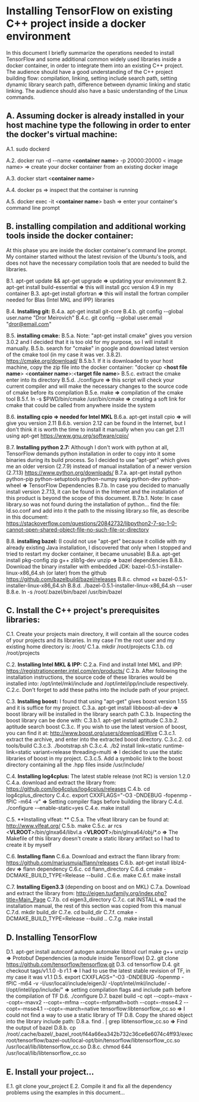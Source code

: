 Installing TensorFlow on existing C++ project inside a docker environment
=

In this document I briefly summarize the operations needed to install TensorFlow and some additional common widely used libraries inside a docker container, in order to integrate them into an existing C++ project.
The audience should have a good understanding of the C++ project building flow: compilation, linking, setting include search path, setting dynamic library search path, difference between dynamic linking and static linking.
The audience should also have a basic understanding of the Linux commands.

A. Assuming docker is already installed in your host machine type the following in order to enter the docker's virtual machine:
-
  A.1. sudo dockerd

  A.2. docker run -d --name <**container name**> -p 20000:20000 < image name>   ⇒ create your docker container from an existing docker image

  A.3. docker start <**container name**>

  A.4. docker ps  ⇒ inspect that the container is running

  A.5. docker exec -it <**container name**> bash  ⇒ enter your container's command line prompt

B. installing compilation and additional working tools inside the docker container:
-
At this phase you are inside the docker container's command line prompt.
My container started without the latest revision of the Ubuntu's tools, and does not have the necessary compilation tools that are needed to build the libraries.

  B.1. apt-get update && apt-get upgrade **⇒** updating your environment
  B.2. apt-get install build-essential **⇒**  this will install gcc version 4.9 in my container
  B.3. apt-get install gfortran **⇒** this will install the fortran compiler needed for Blas (Intel MKL and IPP) libraries

  B.4. **Installing git:**
  B.4.a. apt-get install git-core
  B.4.b. git config --global user.name "Dror Meirovich"
  B.4.c. git config --global user.email "dror@email.com"

  B.5. **installing cmake:**
  B.5.a. Note: "apt-get install cmake" gives you version 3.0.2 and I decided that it is too old for my purpose, so I will install it manually.
  B.5.b. search for "cmake" in google and download latest version of the cmake tool (in my case it was ver. 3.8.2). https://cmake.org/download/
  B.5.b.1. If it is downloaded to your host machine, copy the zip file into the docker container: "docker cp <**host file name**>  <**container name**>:<**target file name**>
  B.5.c. extract the cmake enter into its directory
  B.5.d. ./configure **⇒** this script will check your current compiler and will make the necessary changes to the source code of cmake before its compilation
  B.5.e. make **⇒** compilation of the cmake tool
  B.5.f. ln -s  $PWD/bin/cmake /usr/bin/cmake **⇒** creating a soft link for cmake that could be called from anywhere inside the system

  B.6. **installing cpio ⇒ needed for Intel MKL**
  B.6.a. apt-get install cpio **⇒** will give you version 2.11
  B.6.b. version 2.12 can be found in the Internet, but I don't think it is worth the time to install it manually when you can get 2.11 using apt-get https://www.gnu.org/software/cpio/

  B.7. **Installing python 2.7:** Although I don't work with python at all, TensorFlow demands python installation in order to copy into it some binaries during its build process. So I decided to use "apt-get" which gives me an older version (2.7.9) instead of manual installation of a newer version (2.7.13) https://www.python.org/downloads/
  B.7.a. apt-get install python python-pip python-setuptools python-numpy swig python-dev python-wheel **⇒** TensorFlow Dependencies
  B.7.b. In case you decided to manually install version 2.7.13, it can be found in the Internet and the installation of this product is beyond the scope of this document.
  B.7.b.1. Note: In case library.so was not found during the installation of python... find the file: ld.so.conf and add into it the path to the missing library.so file, as describe in this document: https://stackoverflow.com/questions/20842732/libpython2-7-so-1-0-cannot-open-shared-object-file-no-such-file-or-directory

  B.8. **installing bazel:** (I could not use "apt-get" because it collide with my already existing Java installation, I discovered that only when I stopped and tried to restart my docker container, it became unusable)
  B.8.a. apt-get install pkg-config zip g++ zlib1g-dev unzip **⇒**  bazel dependencies
  B.8.b. Download the binary installer with embedded JDK: bazel-0.5.1-installer-linux-x86_64.sh (or later) from the github https://github.com/bazelbuild/bazel/releases
  B.8.c. chmod +x bazel-0.5.1-installer-linux-x86_64.sh
  B.8.d. ./bazel-0.5.1-installer-linux-x86_64.sh --user
  B.8.e.  ln -s /root/.bazel/bin/bazel /usr/bin/bazel

C. Install the C++ project's prerequisites libraries:
-
  C.1. Create your projects main directory, it will contain all the source codes of your projects and its libraries. In my case I'm the root user and my existing home directory is: /root/
  C.1.a. mkdir /root/projects
  C.1.b. cd /root/projects

  C.2. **Installing Intel MKL & IPP:**
  C.2.a. Find and install Intel MKL and IPP: https://registrationcenter.intel.com/en/products/
  C.2.b. After following the installation instructions, the source code of these libraries would be installed into: /opt/intel/mkl/include and /opt/intel/ipp/include respectively.
  C.2.c. Don't forget to add these paths into the include path of your project.

  C.3. **Installing boost:** I found that using "apt-get" gives boost version 1.55 and it is suffice for my project.
  C.3.a. apt-get install libboost-all-dev **⇒** boost library will be installed in the library search path
  C.3.b. Inspecting the boost library can be done with:
  C.3.b.1. apt-get install aptitude
  C.3.b.2. aptitude search boost
  C.3.c. If you wish to use the latest version of boost, you can find it at: http://www.boost.org/users/download/#live
  C.3.c.1. extract the archive, and enter into the extracted boost directory.
  C.3.c.2. cd tools/build
  C.3.c.3. ./bootstrap.sh
  C.3.c.4. ./b2 install link=static runtime-link=static variant=release threading=multi **⇒** I decided to use the static libraries of boost in my project.
  C.3.c.5. Add a symbolic link to the boost directory containing all the .hpp files inside /usr/include/

  C.4. **Installing log4cplus:** The latest stable release (not RC) is version 1.2.0
  C.4.a. download and extract the library from: https://github.com/log4cplus/log4cplus/releases
  C.4.b. cd log4cplus_directory
  C.4.c. export CXXFLAGS="-O3 -DNDEBUG -fopenmp -fPIC -m64 -v" **⇒** Setting compiler flags before building the library
  C.4.d. ./configure --enable-static=yes
  C.4.e. make install

  C.5. **Installing vlfeat: **
  C.5.a. The vlfeat library can be found at: http://www.vlfeat.org/
  C.5.b. make
  C.5.c. ar  rcs <**VLROOT**>/bin/glnxa64/libvl.a  <**VLROOT**>/bin/glnxa64/obj/*.o **⇒** The Makefile of this library doesn't create a static library artifact so I had to create it by myself

  C.6. **Installing flann**
  C.6.a. Download and extract the flann library from: https://github.com/mariusmuja/flann/releases
  C.6.b. apt-get install liblz4-dev **⇒** flann dependency
  C.6.c. cd flann_directory
  C.6.d. cmake  -DCMAKE_BUILD_TYPE=Release --build . 
  C.6.e. make
  C.6.f. make install

  C.7. **Installing Eigen3.3** (depending on boost and on MKL)
  C.7.a. Download and extract the library from: http://eigen.tuxfamily.org/index.php?title=Main_Page
  C.7.b. cd eigen3_directory
  C.7.c. cat INSTALL **⇒** read the installation manual, the rest of this section was copied from this manual
  C.7.d. mkdir build_dir
  C.7.e. cd build_dir
  C.7.f. cmake  -DCMAKE_BUILD_TYPE=Release --build ..
  C.7.g. make install

D. Installing TensorFlow
  -
  D.1. apt-get install autoconf autogen automake libtool curl make g++ unzip **⇒**  Protobuf Dependencies (a module inside TensorFlow)
  D.2. git clone https://github.com/tensorflow/tensorflow.git
  D.3. cd tensorflow
  D.4. git checkout tags/v1.1.0 -b r1.1 **⇒** I had to use the latest stable revision of TF, in my case it was v1.1
  D.5. export CXXFLAGS="-O3 -DNDEBUG -fopenmp -fPIC -m64 -v -I/usr/local/include/eigen3/ -I/opt/intel/mkl/include/ -I/opt/intel/ipp/include/" **⇒** setting compilation flags and include path before the compilation of TF
  D.6. ./configure
  D.7. bazel build -c opt --copt=-mavx --copt=-mavx2 --copt=-mfma --copt=-mfpmath=both --copt=-msse4.2  --copt=-msse4.1 --copt=-march=native tensorflow:libtensorflow_cc.so **⇒** I could not find a way to use a static library of TF
  D.8. Copy the shared object into the library include path:
  D.8.a. find . | grep libtensorflow_cc.so **⇒** Find the output of bazel
  D.8.b. cp /root/.cache/bazel/_bazel_root/f44a66ea342b732c36ce6e6074c4ff93/execroot/tensorflow/bazel-out/local-opt/bin/tensorflow/libtensorflow_cc.so /usr/local/lib/libtensorflow_cc.so
  D.8.c. chmod 644 /usr/local/lib/libtensorflow_cc.so 

E. Install your project...
-

  E.1. git clone your_project
  E.2. Compile it and fix all the dependency problems using the examples in this document...
